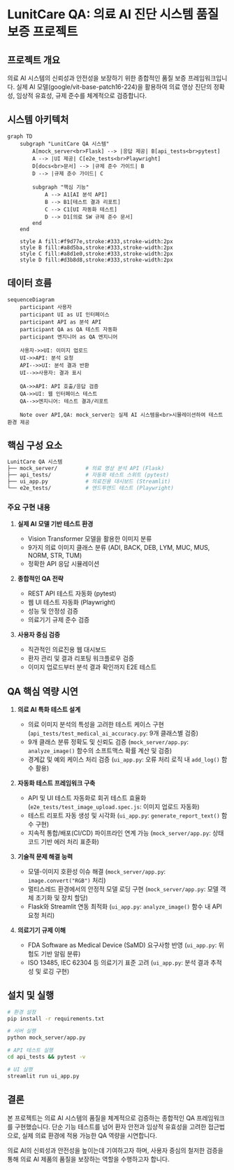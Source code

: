 # LunitCare QA: 의료 AI 진단 시스템 품질 보증 프로젝트

## 프로젝트 개요
의료 AI 시스템의 신뢰성과 안전성을 보장하기 위한 종합적인 품질 보증 프레임워크입니다. 실제 AI 모델(google/vit-base-patch16-224)을 활용하여 의료 영상 진단의 정확성, 임상적 유효성, 규제 준수를 체계적으로 검증합니다.

## 시스템 아키텍처

```mermaid
graph TD
    subgraph "LunitCare QA 시스템"
        A[mock_server<br>Flask] --> |응답 제공| B[api_tests<br>pytest]
        A --> |UI 제공| C[e2e_tests<br>Playwright]
        D[docs<br>문서] --> |규제 준수 가이드| B
        D --> |규제 준수 가이드| C
        
        subgraph "핵심 기능"
            A --> A1[AI 분석 API]
            B --> B1[테스트 결과 리포트]
            C --> C1[UI 자동화 테스트]
            D --> D1[의료 SW 규제 준수 문서]
        end
    end
    
    style A fill:#f9d77e,stroke:#333,stroke-width:2px
    style B fill:#a8d5ba,stroke:#333,stroke-width:2px
    style C fill:#a8d1e0,stroke:#333,stroke-width:2px
    style D fill:#d3b8d8,stroke:#333,stroke-width:2px
```

## 데이터 흐름

```mermaid
sequenceDiagram
    participant 사용자
    participant UI as UI 인터페이스
    participant API as 분석 API
    participant QA as QA 테스트 자동화
    participant 엔지니어 as QA 엔지니어
    
    사용자->>UI: 이미지 업로드
    UI->>API: 분석 요청
    API-->>UI: 분석 결과 반환
    UI-->>사용자: 결과 표시
    
    QA->>API: API 호출/응답 검증
    QA->>UI: 웹 인터페이스 테스트
    QA-->>엔지니어: 테스트 결과/리포트
    
    Note over API,QA: mock_server는 실제 AI 시스템을<br>시뮬레이션하여 테스트 환경 제공
```

## 핵심 구성 요소

```bash
LunitCare QA 시스템
├── mock_server/         # 의료 영상 분석 API (Flask)
├── api_tests/           # 자동화 테스트 스위트 (pytest)
├── ui_app.py            # 의료진용 대시보드 (Streamlit)
└── e2e_tests/           # 엔드투엔드 테스트 (Playwright)
```

### 주요 구현 내용

1. **실제 AI 모델 기반 테스트 환경**
   - Vision Transformer 모델을 활용한 이미지 분류
   - 9가지 의료 이미지 클래스 분류 (ADI, BACK, DEB, LYM, MUC, MUS, NORM, STR, TUM)
   - 정확한 API 응답 시뮬레이션

2. **종합적인 QA 전략**
   - REST API 테스트 자동화 (pytest)
   - 웹 UI 테스트 자동화 (Playwright)
   - 성능 및 안정성 검증
   - 의료기기 규제 준수 검증

3. **사용자 중심 검증**
   - 직관적인 의료진용 웹 대시보드
   - 환자 관리 및 결과 리포팅 워크플로우 검증
   - 이미지 업로드부터 분석 결과 확인까지 E2E 테스트

## QA 핵심 역량 시연

1. **의료 AI 특화 테스트 설계**
   - 의료 이미지 분석의 특성을 고려한 테스트 케이스 구현 (`api_tests/test_medical_ai_accuracy.py`: 9개 클래스별 검증)
   - 9개 클래스 분류 정확도 및 신뢰도 검증 (`mock_server/app.py`: `analyze_image()` 함수의 소프트맥스 확률 계산 및 검증)
   - 경계값 및 예외 케이스 처리 검증 (`ui_app.py`: 오류 처리 로직 내 `add_log()` 함수 활용)

2. **자동화 테스트 프레임워크 구축**
   - API 및 UI 테스트 자동화로 회귀 테스트 효율화 (`e2e_tests/test_image_upload.spec.js`: 이미지 업로드 자동화)
   - 테스트 리포트 자동 생성 및 시각화 (`ui_app.py`: `generate_report_text()` 함수 구현)
   - 지속적 통합/배포(CI/CD) 파이프라인 연계 가능 (`mock_server/app.py`: 상태 코드 기반 에러 처리 표준화)

3. **기술적 문제 해결 능력**
   - 모델-이미지 호환성 이슈 해결 (`mock_server/app.py`: `image.convert("RGB")` 처리)
   - 멀티스레드 환경에서의 안정적 모델 로딩 구현 (`mock_server/app.py`: 모델 객체 초기화 및 장치 할당)
   - Flask와 Streamlit 연동 최적화 (`ui_app.py`: `analyze_image()` 함수 내 API 요청 처리)

4. **의료기기 규제 이해**
   - FDA Software as Medical Device (SaMD) 요구사항 반영 (`ui_app.py`: 위험도 기반 알림 분류)
   - ISO 13485, IEC 62304 등 의료기기 표준 고려 (`ui_app.py`: 분석 결과 추적성 및 로깅 구현)

## 설치 및 실행

```bash
# 환경 설정
pip install -r requirements.txt

# 서버 실행
python mock_server/app.py

# API 테스트 실행
cd api_tests && pytest -v

# UI 실행
streamlit run ui_app.py
```

## 결론

본 프로젝트는 의료 AI 시스템의 품질을 체계적으로 검증하는 종합적인 QA 프레임워크를 구현했습니다. 단순 기능 테스트를 넘어 환자 안전과 임상적 유효성을 고려한 접근법으로, 실제 의료 환경에 적용 가능한 QA 역량을 시연합니다.

의료 AI의 신뢰성과 안전성을 높이는데 기여하고자 하며, 사용자 중심의 철저한 검증을 통해 의료 AI 제품의 품질을 보장하는 역할을 수행하고자 합니다.

